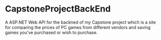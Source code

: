 # CapstoneProjectBackEnd
A ASP.NET Web API for the backned of my Capstone project which is a site for comparing the prices of PC games from different vendors and saving games you've purchased or wish to purchase.
